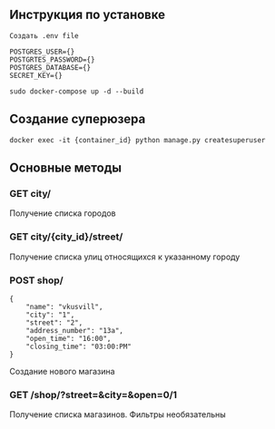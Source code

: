 ## Инструкция по установке
```
Создать .env file

POSTGRES_USER={}
POSTGRTES_PASSWORD={}
POSTGRES_DATABASE={}
SECRET_KEY={}
```
```
sudo docker-compose up -d --build
```

## Создание суперюзера
```
docker exec -it {container_id} python manage.py createsuperuser
```

## Основные методы

### GET city/
Получение списка городов


### GET city/{city_id}/street/
Получение списка улиц относящихся к указанному городу


### POST shop/
    {
        "name": "vkusvill",
        "city": "1",
        "street": "2",
        "address_number": "13a",
        "open_time": "16:00",
        "closing_time": "03:00:PM"
    }
Создание нового магазина


### GET /shop/?street=&city=&open=0/1
Получение списка магазинов. Фильтры необязательны